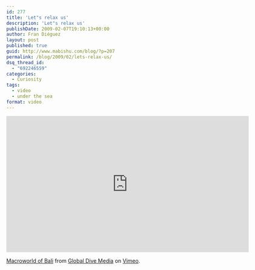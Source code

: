 ```yaml
---
id: 277
title: 'Let"s relax us'
description: 'Let"s relax us'
publishDate: 2009-02-07T19:10:13+00:00
author: Fran Diéguez
layout: post
published: true
guid: http://www.mabishu.com/blog/?p=207
permalink: /blog/2009/02/lets-relax-us/
dsq_thread_id:
  - "692246559"
categories:
  - Curiosity
tags:
  - video
  - under the sea
format: video
---
```

<iframe src="https://player.vimeo.com/video/2751390" width="640" height="360" frameborder="0" allow="autoplay; fullscreen" allowfullscreen></iframe>
<p><a href="https://vimeo.com/2751390">Macroworld of Bali</a> from <a href="https://vimeo.com/globaldivemedia">Global Dive Media</a> on <a href="https://vimeo.com">Vimeo</a>.</p>
